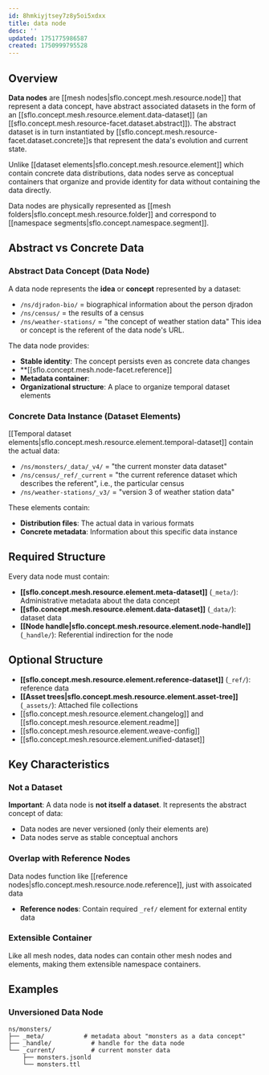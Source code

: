 ```yaml
---
id: 8hmkiyjtsey7z8y5oi5xdxx
title: data node
desc: ''
updated: 1751775986587
created: 1750999795528
---
```


## Overview

**Data nodes** are [[mesh nodes|sflo.concept.mesh.resource.node]] that represent a data concept, have abstract associated datasets in the form of an [[sflo.concept.mesh.resource.element.data-dataset]] (an [[sflo.concept.mesh.resource-facet.dataset.abstract]]). The abstract dataset is in turn instantiated by [[sflo.concept.mesh.resource-facet.dataset.concrete]]s that represent the data's evolution and current state.

Unlike [[dataset elements|sflo.concept.mesh.resource.element]] which contain concrete data distributions, data nodes serve as conceptual containers that organize and provide identity for data without containing the data directly.

Data nodes are physically represented as [[mesh folders|sflo.concept.mesh.resource.folder]] and correspond to [[namespace segments|sflo.concept.namespace.segment]].

## Abstract vs Concrete Data

### Abstract Data Concept (Data Node)
A data node represents the **idea** or **concept** represented by a dataset:
- `/ns/djradon-bio/` = biographical information about the person djradon
- `/ns/census/` =  the results of a census
- `/ns/weather-stations/` = "the concept of weather station data"
This idea or concept is the referent of the data node's URL. 

The data node provides:
- **Stable identity**: The concept persists even as concrete data changes
- **[[sflo.concept.mesh.node-facet.reference]]
- **Metadata container**: 
- **Organizational structure**: A place to organize temporal dataset elements

### Concrete Data Instance (Dataset Elements)
[[Temporal dataset elements|sflo.concept.mesh.resource.element.temporal-dataset]] contain the actual data:
- `/ns/monsters/_data/_v4/` = "the current monster data dataset"
- `/ns/census/_ref/_current` = "the current reference dataset which describes the referent", i.e., the particular census  
- `/ns/weather-stations/_v3/` = "version 3 of weather station data"

These elements contain:
- **Distribution files**: The actual data in various formats
- **Concrete metadata**: Information about this specific data instance

## Required Structure

Every data node must contain:

- **[[sflo.concept.mesh.resource.element.meta-dataset]]** (`_meta/`): Administrative metadata about the data concept
- **[[sflo.concept.mesh.resource.element.data-dataset]]** (`_data/`): dataset data
- **[[Node handle|sflo.concept.mesh.resource.element.node-handle]]** (`_handle/`): Referential indirection for the node


## Optional Structure

- **[[sflo.concept.mesh.resource.element.reference-dataset]]** (`_ref/`): reference data
- **[[Asset trees|sflo.concept.mesh.resource.element.asset-tree]]** (`_assets/`): Attached file collections
- [[sflo.concept.mesh.resource.element.changelog]] and [[sflo.concept.mesh.resource.element.readme]]
- [[sflo.concept.mesh.resource.element.weave-config]]
- [[sflo.concept.mesh.resource.element.unified-dataset]] 

## Key Characteristics

### Not a Dataset

**Important**: A data node is **not itself a dataset**. It represents the abstract concept of data:
- Data nodes are never versioned (only their elements are)
- Data nodes serve as stable conceptual anchors



### Overlap with Reference Nodes

Data nodes function like [[reference nodes|sflo.concept.mesh.resource.node.reference]], just with assoicated data
- **Reference nodes**: Contain required `_ref/` element for external entity data

### Extensible Container
Like all mesh nodes, data nodes can contain other mesh nodes and elements, making them extensible namespace containers.

## Examples

### Unversioned Data Node
```
ns/monsters/
├── _meta/           # metadata about "monsters as a data concept"
├── _handle/           # handle for the data node
└── _current/          # current monster data
    ├── monsters.jsonld
    └── monsters.ttl
```

